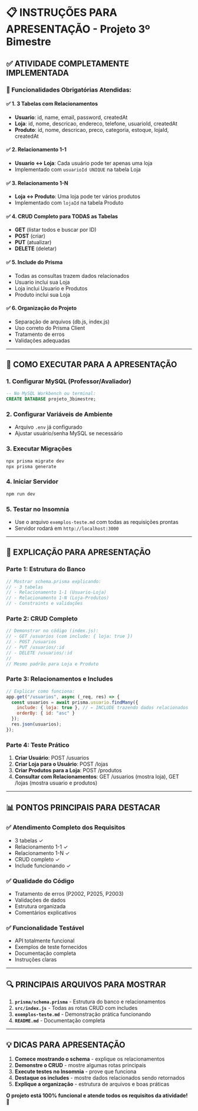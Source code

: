 # 📋 INSTRUÇÕES PARA APRESENTAÇÃO - Projeto 3º Bimestre

## ✅ ATIVIDADE COMPLETAMENTE IMPLEMENTADA

### 🎯 Funcionalidades Obrigatórias Atendidas:

#### ✅ 1. **3 Tabelas com Relacionamentos**
- **Usuario**: id, name, email, password, createdAt
- **Loja**: id, nome, descricao, endereco, telefone, usuarioId, createdAt  
- **Produto**: id, nome, descricao, preco, categoria, estoque, lojaId, createdAt

#### ✅ 2. **Relacionamento 1-1**
- **Usuario ↔ Loja**: Cada usuário pode ter apenas uma loja
- Implementado com `usuarioId UNIQUE` na tabela Loja

#### ✅ 3. **Relacionamento 1-N** 
- **Loja ↔ Produto**: Uma loja pode ter vários produtos
- Implementado com `lojaId` na tabela Produto

#### ✅ 4. **CRUD Completo para TODAS as Tabelas**
- **GET** (listar todos e buscar por ID)
- **POST** (criar)
- **PUT** (atualizar)
- **DELETE** (deletar)

#### ✅ 5. **Include do Prisma**
- Todas as consultas trazem dados relacionados
- Usuario inclui sua Loja
- Loja inclui Usuario e Produtos
- Produto inclui sua Loja

#### ✅ 6. **Organização do Projeto**
- Separação de arquivos (db.js, index.js)
- Uso correto do Prisma Client
- Tratamento de erros
- Validações adequadas

---

## 🚀 COMO EXECUTAR PARA A APRESENTAÇÃO

### 1. **Configurar MySQL** (Professor/Avaliador)
```sql
-- No MySQL Workbench ou terminal:
CREATE DATABASE projeto_3bimestre;
```

### 2. **Configurar Variáveis de Ambiente**
- Arquivo `.env` já configurado
- Ajustar usuário/senha MySQL se necessário

### 3. **Executar Migrações**
```bash
npx prisma migrate dev
npx prisma generate
```

### 4. **Iniciar Servidor**
```bash
npm run dev
```

### 5. **Testar no Insomnia**
- Use o arquivo `exemplos-teste.md` com todas as requisições prontas
- Servidor rodará em `http://localhost:3000`

---

## 📝 EXPLICAÇÃO PARA APRESENTAÇÃO

### **Parte 1: Estrutura do Banco**
```javascript
// Mostrar schema.prisma explicando:
// - 3 tabelas
// - Relacionamento 1-1 (Usuario-Loja)  
// - Relacionamento 1-N (Loja-Produtos)
// - Constraints e validações
```

### **Parte 2: CRUD Completo**
```javascript
// Demonstrar no código (index.js):
// - GET /usuarios (com include: { loja: true })
// - POST /usuarios  
// - PUT /usuarios/:id
// - DELETE /usuarios/:id
// 
// Mesmo padrão para Loja e Produto
```

### **Parte 3: Relacionamentos e Includes**
```javascript
// Explicar como funciona:
app.get("/usuarios", async (_req, res) => {
  const usuarios = await prisma.usuario.findMany({
    include: { loja: true }, // ← INCLUDE trazendo dados relacionados
    orderBy: { id: "asc" }
  });
  res.json(usuarios);
});
```

### **Parte 4: Teste Prático**
1. **Criar Usuário**: POST /usuarios
2. **Criar Loja para o Usuário**: POST /lojas  
3. **Criar Produtos para a Loja**: POST /produtos
4. **Consultar com Relacionamentos**: GET /usuarios (mostra loja), GET /lojas (mostra usuario e produtos)

---

## 📊 PONTOS PRINCIPAIS PARA DESTACAR

### ✅ **Atendimento Completo dos Requisitos**
- 3 tabelas ✓
- Relacionamento 1-1 ✓  
- Relacionamento 1-N ✓
- CRUD completo ✓
- Include funcionando ✓

### ✅ **Qualidade do Código**
- Tratamento de erros (P2002, P2025, P2003)
- Validações de dados
- Estrutura organizada
- Comentários explicativos

### ✅ **Funcionalidade Testável**
- API totalmente funcional
- Exemplos de teste fornecidos
- Documentação completa
- Instruções claras

---

## 🔍 PRINCIPAIS ARQUIVOS PARA MOSTRAR

1. **`prisma/schema.prisma`** - Estrutura do banco e relacionamentos
2. **`src/index.js`** - Todas as rotas CRUD com includes
3. **`exemplos-teste.md`** - Demonstração prática funcionando
4. **`README.md`** - Documentação completa

---

## 💡 DICAS PARA APRESENTAÇÃO

1. **Comece mostrando o schema** - explique os relacionamentos
2. **Demonstre o CRUD** - mostre algumas rotas principais  
3. **Execute testes no Insomnia** - prove que funciona
4. **Destaque os includes** - mostre dados relacionados sendo retornados
5. **Explique a organização** - estrutura de arquivos e boas práticas

**O projeto está 100% funcional e atende todos os requisitos da atividade!** 🎉